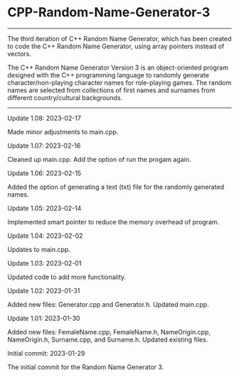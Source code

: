 # CPP-Random-Name-Generator-3

---------------

The third iteration of C++ Random Name Generator, which has been created to code the C++ Random Name Generator, using array pointers instead of vectors.

The C++ Random Name Generator Version 3 is an object-oriented program designed with the C++ programming language to randomly generate character/non-playing character names for role-playing games. The random names are selected from collections of first names and surnames from different country/cultural backgrounds.

--------------


Update 1.08: 2023-02-17

Made minor adjustments to main.cpp.


Update 1.07: 2023-02-16

Cleaned up main.cpp.  Add the option of run the progam again.


Update 1.06: 2023-02-15

Added the option of generating a text (txt) file for the randomly generated names.


Update 1.05: 2023-02-14

Implemented smart pointer to reduce the memory overhead of program.


Update 1.04: 2023-02-02

Updates to main.cpp.


Update 1.03: 2023-02-01

Updated code to add more functionality.


Update 1.02: 2023-01-31

Added new files: Generator.cpp and Generator.h.  Updated main.cpp.



Update 1.01: 2023-01-30

Added new files: FemaleName.cpp, FemaleName.h, NameOrigin.cpp, NameOrigin.h, Surname.cpp, and Surname.h.  Updated existing files.


Initial commit: 2023-01-29

The initial commit for the Random Name Generator 3.
